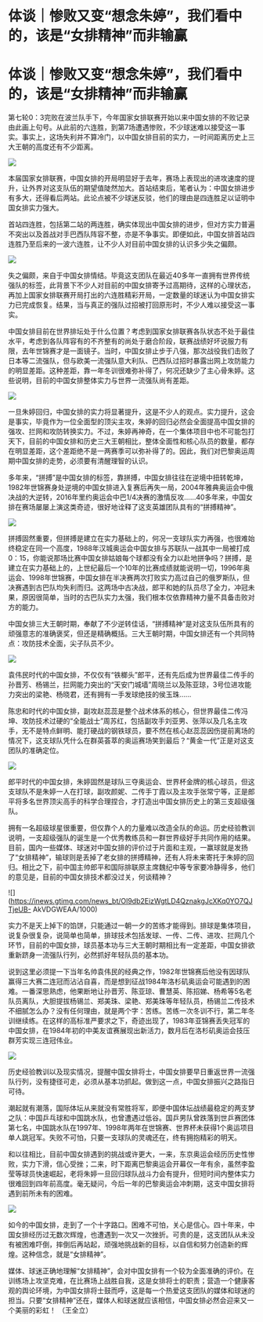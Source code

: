 # 体谈｜惨败又变“想念朱婷”，我们看中的，该是“女排精神”而非输赢

# 体谈｜惨败又变“想念朱婷”，我们看中的，该是“女排精神”而非输赢

第七轮0：3完败在波兰队手下，今年国家女排联赛开始以来中国女排的不败记录由此画上句号。从此前的六连胜，到第7场遭遇惨败，不少球迷难以接受这一事实。事实上，这场失利并不算冷门，以中国女排目前的实力，一时间距离历史上三大王朝的高度还有不少距离。

![](https://inews.gtimg.com/news_bt/OtGJpTdDWFaT6otkDvU88VtFPW6TLL4SCTRTOqvsBtHocAA/1000)

本届国家女排联赛，中国女排的开局明显好于去年，赛场上表现出的进攻速度的提升，让外界对这支队伍的期望值陡然加大。首站结束后，笔者认为：中国女排进步有多大，还得看后两站。此论点被不少球迷反驳，他们的理由是四连胜足以证明中国女排实力强大。

首站四连胜，包括第二站的两连胜，确实体现出中国女排的进步，但对方实力普遍不突出以及首战对手巴西队阵容不整，亦是不争事实。即便如此，中国女排首站四连胜乃至后来的一波六连胜，让不少人对目前中国女排的认识多少失之偏颇。

![](https://inews.gtimg.com/news_bt/OKfEq6QNXS7PLR5kAAFvfkdQaKxECQ8i0kQynxkVBqCoMAA/1000)

失之偏颇，来自于中国女排情结。毕竟这支团队在最近40多年一直拥有世界传统强队的标签，此背景下不少人对目前的中国女排寄予过高期待，这样的心理状态，再加上国家女排联赛开局打出的六连胜精彩开局，一定数量的球迷认为中国女排实力已完成恢复。结果，当与真正的强队过招被打回原形时，不少人难以接受这一事实。

中国女排目前在世界排坛处于什么位置？考虑到国家女排联赛各队状态不处于最佳水平，考虑到各队阵容有的不齐整有的尚处于磨合阶段，联赛战绩好坏说服力有限，去年世锦赛才是一面镜子。当时，中国女排止步于八强，那次战役我们击败了日本等二流强队，但与欧美一流强队意大利队、巴西队过招时暴露出网上攻防能力的明显差距。这种差距，靠一年冬训很难弥补得了，何况还缺少了主心骨朱婷。这些说明，目前的中国女排整体实力与世界一流强队尚有差距。

![](https://inews.gtimg.com/news_bt/OAJkDFeUDImdbvvv9hKUMnVepvaCjOCLOhNhTi56F3RRgAA/1000)

一旦朱婷回归，中国女排的实力将显著提升，这是不少人的观点。实力提升，这会是事实，毕竟作为一位全面型的顶尖主攻，朱婷的回归必然会全面提高中国女排的强攻、拦网和攻防转换实力。不过，朱婷再神奇，在一个集体项目中也不可能包打天下，目前的中国女排和历史三大王朝相比，整体全面性和核心队员的数量，都存在明显差距，这个差距绝不是一两赛季可以弥补得了的。因此，我们对巴黎奥运周期中国女排的走势，必须要有清醒理智的认识。

多年来，“拼搏”是中国女排的标签，靠拼搏，中国女排往往在逆境中扭转乾坤，1982年世锦赛身处逆境的中国女排进入复赛后再失一局，2004年雅典奥运会中俄决战的大逆转，2016年里约奥运会中巴1/4决赛的激情反攻……40多年来，中国女排在赛场屡屡上演这类奇迹，很好地诠释了这支英雄团队具有的“拼搏精神”。

![](https://inews.gtimg.com/news_bt/Oav7-TxCUCFyf5tvt8Q3iEcDZbnZp4JSSMrjmBECC1uRcAA/1000)

拼搏固然重要，但拼搏是建立在实力基础上的，何况一支球队实力再强，也很难始终稳定在同一个高度，1988年汉城奥运会中国女排与苏联队一战其中一局被打成0：15，你能说那场比赛中国女排姑娘每个球都没有全力以赴地拼争吗？拼搏，是建立在实力基础上的，上世纪最后一个10年的比赛成绩就能说明一切，1996年奥运会、1998年世锦赛，中国女排在半决赛两次打败实力高过自己的俄罗斯队，但决赛遇到古巴队均失利而归。这两场中古决战，郎平和她的队员尽了全力，冲冠未果，原因很简单，当时的古巴队实力太强，我们根本仅依靠精神力量不具备击败对方的能力。

中国女排三大王朝时期，奉献了不少逆转佳话，“拼搏精神”是对这支队伍所具有的顽强意志的准确褒奖，但还是精确概括。三大王朝时期，中国女排还有一个共同特点：攻防技术全面，尖子队员不少。

![](https://inews.gtimg.com/news_bt/OpeaD9kSRvFgRq9wIup6JRIdA0vxXUd3wJKmoCAzSx-78AA/1000)

袁伟民时代的中国女排，不仅仅有“铁榔头”郎平，还有先后成为世界最佳二传手的孙晋芳、杨锡兰，拦网能力突出的“天安门城墙”周晓兰以及陈亚琼，3号位进攻能力突出的梁艳、杨晓君，还有拥有一手发球绝技的侯玉珠……

陈忠和时代的中国女排，副攻赵蕊蕊是整个战术体系的核心，但世界最佳二传冯坤、攻防技术过硬的“全能战士”周苏红，包括副攻手刘亚男、张萍以及几名主攻手，无不是特点鲜明、能打硬战的钢铁球员，要不然在核心赵蕊蕊因伤提前离场的情况下，这支球队凭什么在群英荟萃的奥运赛场笑到最后？“黄金一代”正是对这支团队的准确定位。

![](https://inews.gtimg.com/news_bt/O-BiRFhWSJ6cWSbKz3k5yUEqZpTQkmlTLzSQaLV2g15TIAA/1000)

郎平时代的中国女排，朱婷固然是球队三夺奥运会、世界杯金牌的核心球员，但这支球队不是朱婷一人在打球，副攻颜妮、二传手丁霞以及主攻手张常宁等，正是郎平将多名世界顶尖高手的科学合理捏合，才打造出中国女排历史上的第三支超级强队。

拥有一名超级球星很重要，但仅靠个人的力量难以改造全队的命运。历史经验教训说明，一支超级强队的诞生是一个优秀教练员和一群世界级好手共同作用的结果。目前，国内一些媒体、球迷对中国女排的评价过于片面和主观，一赢球就是发扬了“女排精神”，输球则是丢掉了老女排的拼搏精神，还有人将未来寄托于朱婷的回归。相比之下，前中国主帅郎平和国际排联原主席魏纪中等专家要冷静得多，他们的意见是，目前的中国女排技术都没过关，何谈精神？

![](https://inews.gtimg.com/news_bt/Ol9db2EizWgtLD4QznakgJcXKq0YO7QJTjeUB-
AkVDGWEAA/1000)

实力不是天上掉下的馅饼，只能通过一朝一夕的苦练才能得到。排球是集体项目，说复杂很复杂，说简单也简单，排球技术包括发球、一传、二传、进攻、拦网几个环节，目前的中国女排，球员基本功与三大王朝时期相比有一定差距，中国女排欲重新跻身一流强队行列，必然抓好年轻队员的基本功。

说到这里必须提一下当年名帅袁伟民的经典之作，1982年世锦赛后他没有因球队赢得三大赛二连冠而沾沾自喜，而是想到征战1984年洛杉矶奥运会可能遇到的困难。一番深思熟虑，他果断地让孙晋芳、陈亚琼、曹慧英、陈招娣、杨希等5名老队员离队，大胆提拔杨锡兰、郑美珠、梁艳、郑美珠等年轻队员，杨锡兰二传技术不细腻怎么办？没有任何理由，就是两个字：苦练。苦练一次冬训不行，第二年冬训继续练。在这样的高标准严要求之下，奇迹出现了，1983年亚锦赛丢失冠军的中国女排，在1984年初的中美友谊赛展现出新活力，数月后在洛杉矶奥运会技压群芳实现三连冠伟业。

![](https://inews.gtimg.com/news_bt/OOuVki6DljV45zqgK2euMDXPwvFReZN0ztuz5SrIjBoTUAA/1000)

历史经验教训以及现实情况，提醒中国女排将士，中国女排要早日重返世界一流强队行列，没有捷径可走，必须从基本功抓起。做到这一点，中国女排振兴之路指日可待。

潮起就有潮落，国际体坛从来就没有常胜将军，即便中国体坛战绩最稳定的两支梦之队：中国乒乓球和中国跳水队，也曾遭遇过低谷。国乒男队曾跌落到世乒赛团体第七名，中国跳水队在1997年、1998年两年在世锦赛、世界杯未获得1个奥运项目单人跳冠军。失败不可怕，只要一支球队的灵魂还在，终有拥抱精彩的明天。

和以往相比，目前中国女排遇到的挑战或许更大，一来，东京奥运会经历历史性惨败，实力下滑，信心受挫；二来，时下距离巴黎奥运会开幕仅一年有余，虽然李盈莹等球员快速崛起，老将朱婷一旦回归球队战斗力会有提升，但短时间内整体实力很难回到四年前高度。毫无疑问，今后一年的巴黎奥运会冲刺期，这支中国女排将遇到前所未有的困难。

![](https://inews.gtimg.com/news_bt/Oyiwbl4mg_wqlTZ2cqh14qhOziskJe3pngN9ixlUZkZuQAA/1000)

如今的中国女排，走到了一个十字路口。困难不可怕，关心是信心。四十年来，中国女排经历过无数次辉煌，也遭遇到一次又一次挫折。可贵的是，这支团队从未没有被困难吓倒，摔倒后再站起，顽强地挑战新的目标，以自信和努力创造新的辉煌。这种信念，就是“女排精神”。

媒体、球迷正确地理解“女排精神”，会对中国女排有一个较为全面准确的评价。在训练场上攻坚克难，在比赛场上战胜自我，这是女排将士的职责；营造一个健康客观的舆论环境，为中国女排将士鼓而呼，这是每一个热爱这支团队的媒体和球迷的担当。只要“女排精神”还在，媒体人和球迷就应该相信，中国女排必然会迎来又一个美丽的彩虹！
（王全立）

